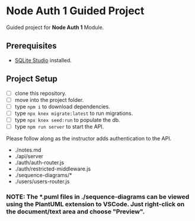 # Node Auth 1 Guided Project

Guided project for **Node Auth 1** Module.

## Prerequisites

- [SQLite Studio](https://sqlitestudio.pl/index.rvt?act=download) installed.

## Project Setup

- [ ] clone this repository.
- [ ] move into the project folder.
- [ ] type `npm i` to download dependencies.
- [ ] type `npx knex migrate:latest` to run migrations.
- [ ] type `npx knex seed:run` to populate the db.
- [ ] type `npm run server` to start the API.

Please follow along as the instructor adds authentication to the API.

- ./notes.md
- ./api/server
- ./auth/auth-router.js
- ./auth/restricted-middleware.js
- ./sequence-diagrams/*
- ./users/users-router.js

### NOTE: The *.puml files in ./sequence-diagrams can be viewed using the PlantUML extension to VSCode. Just right-click on the document/text area and choose "Preview".